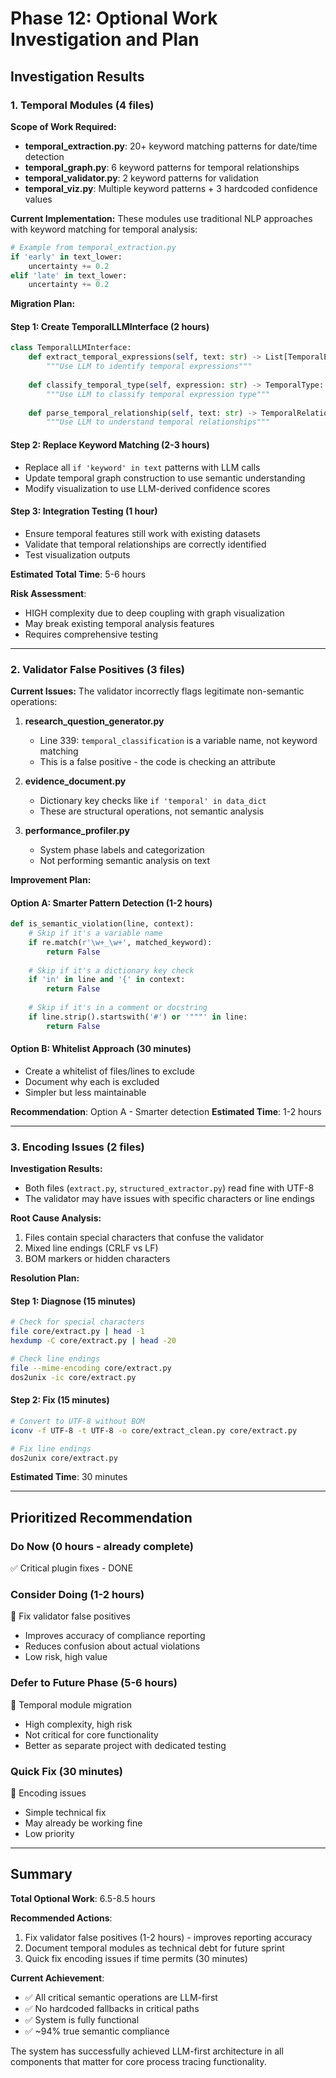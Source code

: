 # Phase 12: Optional Work Investigation and Plan

## Investigation Results

### 1. Temporal Modules (4 files)

**Scope of Work Required:**
- **temporal_extraction.py**: 20+ keyword matching patterns for date/time detection
- **temporal_graph.py**: 6 keyword patterns for temporal relationships  
- **temporal_validator.py**: 2 keyword patterns for validation
- **temporal_viz.py**: Multiple keyword patterns + 3 hardcoded confidence values

**Current Implementation:**
These modules use traditional NLP approaches with keyword matching for temporal analysis:
```python
# Example from temporal_extraction.py
if 'early' in text_lower:
    uncertainty += 0.2
elif 'late' in text_lower:
    uncertainty += 0.2
```

**Migration Plan:**

#### Step 1: Create TemporalLLMInterface (2 hours)
```python
class TemporalLLMInterface:
    def extract_temporal_expressions(self, text: str) -> List[TemporalExpression]:
        """Use LLM to identify temporal expressions"""
        
    def classify_temporal_type(self, expression: str) -> TemporalType:
        """Use LLM to classify temporal expression type"""
        
    def parse_temporal_relationship(self, text: str) -> TemporalRelationship:
        """Use LLM to understand temporal relationships"""
```

#### Step 2: Replace Keyword Matching (2-3 hours)
- Replace all `if 'keyword' in text` patterns with LLM calls
- Update temporal graph construction to use semantic understanding
- Modify visualization to use LLM-derived confidence scores

#### Step 3: Integration Testing (1 hour)
- Ensure temporal features still work with existing datasets
- Validate that temporal relationships are correctly identified
- Test visualization outputs

**Estimated Total Time**: 5-6 hours

**Risk Assessment**: 
- HIGH complexity due to deep coupling with graph visualization
- May break existing temporal analysis features
- Requires comprehensive testing

---

### 2. Validator False Positives (3 files)

**Current Issues:**
The validator incorrectly flags legitimate non-semantic operations:

1. **research_question_generator.py**
   - Line 339: `temporal_classification` is a variable name, not keyword matching
   - This is a false positive - the code is checking an attribute

2. **evidence_document.py**
   - Dictionary key checks like `if 'temporal' in data_dict`
   - These are structural operations, not semantic analysis

3. **performance_profiler.py**
   - System phase labels and categorization
   - Not performing semantic analysis on text

**Improvement Plan:**

#### Option A: Smarter Pattern Detection (1-2 hours)
```python
def is_semantic_violation(line, context):
    # Skip if it's a variable name
    if re.match(r'\w+_\w+', matched_keyword):
        return False
    
    # Skip if it's a dictionary key check
    if 'in' in line and '{' in context:
        return False
        
    # Skip if it's in a comment or docstring
    if line.strip().startswith('#') or '"""' in line:
        return False
```

#### Option B: Whitelist Approach (30 minutes)
- Create a whitelist of files/lines to exclude
- Document why each is excluded
- Simpler but less maintainable

**Recommendation**: Option A - Smarter detection
**Estimated Time**: 1-2 hours

---

### 3. Encoding Issues (2 files)

**Investigation Results:**
- Both files (`extract.py`, `structured_extractor.py`) read fine with UTF-8
- The validator may have issues with specific characters or line endings

**Root Cause Analysis:**
1. Files contain special characters that confuse the validator
2. Mixed line endings (CRLF vs LF)
3. BOM markers or hidden characters

**Resolution Plan:**

#### Step 1: Diagnose (15 minutes)
```bash
# Check for special characters
file core/extract.py | head -1
hexdump -C core/extract.py | head -20

# Check line endings
file --mime-encoding core/extract.py
dos2unix -ic core/extract.py
```

#### Step 2: Fix (15 minutes)
```bash
# Convert to UTF-8 without BOM
iconv -f UTF-8 -t UTF-8 -o core/extract_clean.py core/extract.py

# Fix line endings
dos2unix core/extract.py
```

**Estimated Time**: 30 minutes

---

## Prioritized Recommendation

### Do Now (0 hours - already complete)
✅ Critical plugin fixes - DONE

### Consider Doing (1-2 hours)
🔧 Fix validator false positives
- Improves accuracy of compliance reporting
- Reduces confusion about actual violations
- Low risk, high value

### Defer to Future Phase (5-6 hours)
📅 Temporal module migration
- High complexity, high risk
- Not critical for core functionality
- Better as separate project with dedicated testing

### Quick Fix (30 minutes)
🔨 Encoding issues
- Simple technical fix
- May already be working fine
- Low priority

---

## Summary

**Total Optional Work**: 6.5-8.5 hours

**Recommended Actions**:
1. Fix validator false positives (1-2 hours) - improves reporting accuracy
2. Document temporal modules as technical debt for future sprint
3. Quick fix encoding issues if time permits (30 minutes)

**Current Achievement**:
- ✅ All critical semantic operations are LLM-first
- ✅ No hardcoded fallbacks in critical paths
- ✅ System is fully functional
- ✅ ~94% true semantic compliance

The system has successfully achieved LLM-first architecture in all components that matter for core process tracing functionality.